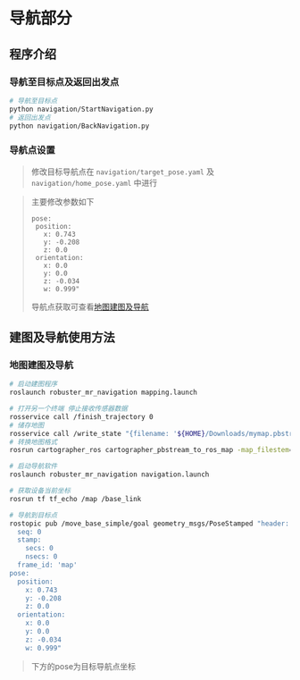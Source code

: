 # 导航部分
## 程序介绍
### 导航至目标点及返回出发点
```bash
# 导航至目标点
python navigation/StartNavigation.py
# 返回出发点
python navigation/BackNavigation.py
```
### 导航点设置
> 修改目标导航点在 `navigation/target_pose.yaml` 及 `navigation/home_pose.yaml` 中进行

> 主要修改参数如下
> ```
> pose:
>  position: 
>    x: 0.743
>    y: -0.208
>    z: 0.0
>  orientation: 
>    x: 0.0
>    y: 0.0
>    z: -0.034
>    w: 0.999"
> ```
> 导航点获取可查看[地图建图及导航](###地图建图及导航)

## 建图及导航使用方法
### 地图建图及导航
```bash
# 启动建图程序
roslaunch robuster_mr_navigation mapping.launch

# 打开另一个终端 停止接收传感器数据
rosservice call /finish_trajectory 0
# 储存地图
rosservice call /write_state "{filename: '${HOME}/Downloads/mymap.pbstream'}"
# 转换地图格式
rosrun cartographer_ros cartographer_pbstream_to_ros_map -map_filestem={HOME}/Downloads/mymap -pbstream_filename=/home/robuster/Downloads/mymap.pbstream -resolution=0.05

# 启动导航软件
roslaunch robuster_mr_navigation navigation.launch

# 获取设备当前坐标
rosrun tf tf_echo /map /base_link

# 导航到目标点
rostopic pub /move_base_simple/goal geometry_msgs/PoseStamped "header:
  seq: 0
  stamp: 
    secs: 0
    nsecs: 0
  frame_id: 'map'
pose:
  position: 
    x: 0.743
    y: -0.208
    z: 0.0
  orientation: 
    x: 0.0
    y: 0.0
    z: -0.034
    w: 0.999"
```
> 下方的pose为目标导航点坐标
